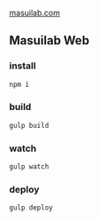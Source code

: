 [masuilab.com](http://masuilab.com)

## Masuilab Web

### install
```bash
npm i
```

### build
```bash
gulp build
```

### watch
```bash
gulp watch
```

### deploy
```bash
gulp deploy
```
